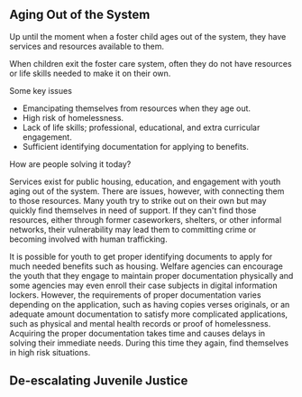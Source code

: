 ## Aging Out of the System
Up until the moment when a foster child ages out of the system, they have services and resources available to them.

When children exit the foster care system, often they do not have resources or life skills needed to make it on their own.

<illustration-of-journey/>

Some key issues
  * Emancipating themselves from resources when they age out.
  * High risk of homelessness.
  * Lack of life skills; professional, educational, and extra curricular engagement.
  * Sufficient identifying documentation for applying to benefits.

How are people solving it today?

Services exist for public housing, education, and engagement with youth aging out of the system. There are issues, however, with connecting them to those resources. Many youth try to strike out on their own but may quickly find themselves in need of support. If they can't find those resources, either through former caseworkers, shelters, or other informal networks, their vulnerability may lead them to committing crime or becoming involved with human trafficking.

It is possible for youth to get proper identifying documents to apply for much needed benefits such as housing. Welfare agencies can encourage the youth that they engage to maintain proper documentation physically and some agencies may even enroll their case subjects in digital information lockers. However, the requirements of proper documentation varies depending on the application, such as having copies verses originals, or an adequate amount documentation to satisfy more complicated applications, such as physical and mental health records or proof of homelessness. Acquiring the proper documentation takes time and causes delays in solving their immediate needs. During this time they again, find themselves in high risk situations.


## De-escalating Juvenile Justice









